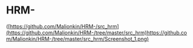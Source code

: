 # HRM-
([https://github.com/Malionkin/HRM-/src_hrm](https://github.com/Malionkin/HRM-/tree/master/src_hrm)https://github.com/Malionkin/HRM-/tree/master/src_hrm/Screenshot_1.png)
